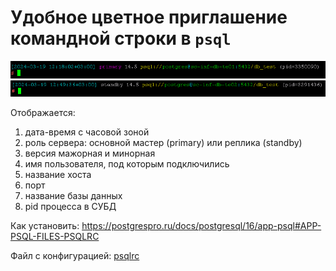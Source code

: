 # Удобное цветное приглашение командной строки в `psql`

![psqlrc primary](psqlrc.primary.png)
![psqlrc standby](psqlrc.standby.png)

Отображается:
1. дата-время с часовой зоной
1. роль сервера: основной мастер (primary) или реплика (standby)
1. версия мажорная и минорная
1. имя пользователя, под которым подключились
1. название хоста
1. порт
1. название базы данных
1. pid процесса в СУБД

Как установить: https://postgrespro.ru/docs/postgresql/16/app-psql#APP-PSQL-FILES-PSQLRC

Файл с конфигурацией: [psqlrc](psqlrc)
